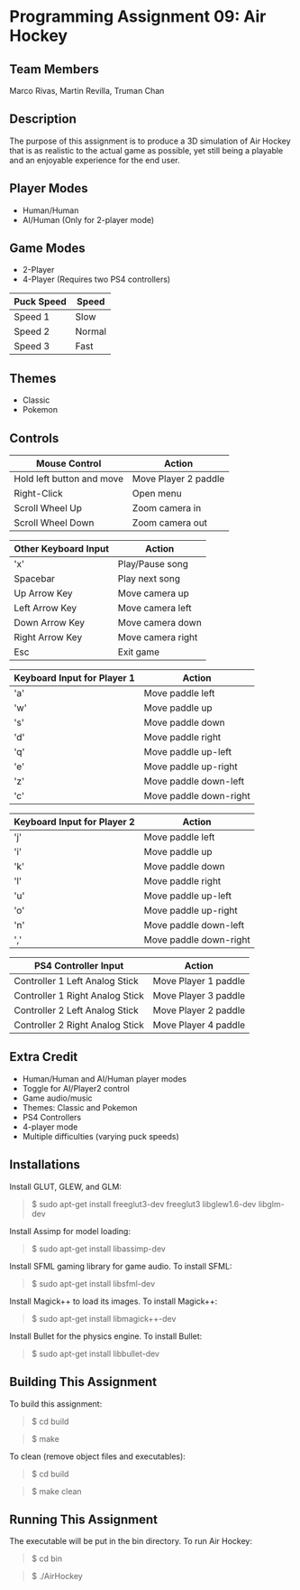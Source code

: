 Programming Assignment 09: Air Hockey
=========================
Team Members
------------
Marco Rivas, Martin Revilla, Truman Chan

Description
-----------
The purpose of this assignment is to produce a 3D simulation of Air Hockey that is as realistic to the actual game as possible, yet still being a playable and an enjoyable experience for the end user. 

Player Modes
------------
- Human/Human
- AI/Human (Only for 2-player mode)

Game Modes
----------
- 2-Player
- 4-Player (Requires two PS4 controllers)

Puck Speed | Speed
---------- | -----
Speed 1 | Slow
Speed 2 | Normal
Speed 3 | Fast

Themes
------
- Classic
- Pokemon

Controls
--------
Mouse Control             | Action
------------------------- | ------
Hold left button and move | Move Player 2 paddle
Right-Click               | Open menu
Scroll Wheel Up           | Zoom camera in
Scroll Wheel Down         | Zoom camera out

Other Keyboard Input | Action
-------------------- | ------
'x'                  | Play/Pause song
Spacebar             | Play next song
Up Arrow Key         | Move camera up
Left Arrow Key       | Move camera left
Down Arrow Key       | Move camera down
Right Arrow Key      | Move camera right
Esc                  | Exit game

Keyboard Input for Player 1 | Action
--------------------------- | ------
'a' | Move paddle left
'w' | Move paddle up
's' | Move paddle down
'd' | Move paddle right
'q' | Move paddle up-left
'e' | Move paddle up-right
'z' | Move paddle down-left
'c' | Move paddle down-right

Keyboard Input for Player 2 | Action
--------------------------- | ------
'j' | Move paddle left
'i' | Move paddle up
'k' | Move paddle down
'l' | Move paddle right
'u' | Move paddle up-left
'o' | Move paddle up-right
'n' | Move paddle down-left
',' | Move paddle down-right

PS4 Controller Input | Action
-------------------- | ------
Controller 1 Left Analog Stick | Move Player 1 paddle
Controller 1 Right Analog Stick | Move Player 3 paddle
Controller 2 Left Analog Stick | Move Player 2 paddle
Controller 2 Right Analog Stick | Move Player 4 paddle

Extra Credit
------------
- Human/Human and AI/Human player modes
- Toggle for AI/Player2 control
- Game audio/music
- Themes: Classic and Pokemon
- PS4 Controllers
- 4-player mode
- Multiple difficulties (varying puck speeds)

Installations
---------------------
Install GLUT, GLEW, and GLM:
>$ sudo apt-get install freeglut3-dev freeglut3 libglew1.6-dev libglm-dev

Install Assimp for model loading:
>$ sudo apt-get install libassimp-dev

Install SFML gaming library for game audio. To install SFML:
>$ sudo apt-get install libsfml-dev

Install Magick++ to load its images. To install Magick++:
>$ sudo apt-get install libmagick++-dev

Install Bullet for the physics engine. To install Bullet:
>$ sudo apt-get install libbullet-dev

Building This Assignment
---------------------
To build this assignment:
>$ cd build

>$ make

To clean (remove object files and executables):
>$ cd build

>$ make clean

Running This Assignment
---------------------
The executable will be put in the bin directory. To run Air Hockey:
>$ cd bin

>$ ./AirHockey



